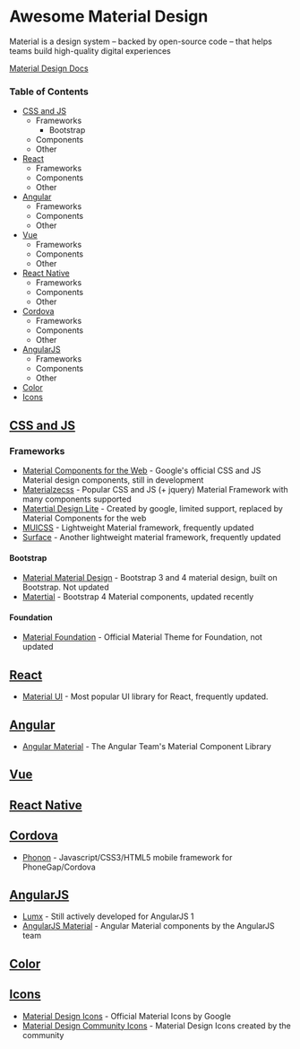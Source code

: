 # Awesome Material Design

Material is a design system – backed by open-source code – that helps teams build high-quality digital experiences

[Material Design Docs](https://material.io/)

### Table of Contents

* [CSS and JS](#css-and-js)
  * Frameworks
    * Bootstrap
  * Components
  * Other
* [React](#react)
  * Frameworks
  * Components
  * Other
* [Angular](#angular)
  * Frameworks
  * Components
  * Other
* [Vue](#vuew)
  * Frameworks
  * Components
  * Other
* [React Native](#react-native)
  * Frameworks
  * Components
  * Other
* [Cordova](#Cordova)
  * Frameworks
  * Components
  * Other
* [AngularJS](#angularjs)
  * Frameworks
  * Components
  * Other
* [Color](#color)
* [Icons](#icons)


## [CSS and JS](#css-and-js)

### Frameworks
* [Material Components for the Web](https://material.io/develop/web/) - Google's official CSS and JS Material design components, still in development
* [Materialzecss](https://materializecss.com/) - Popular CSS and JS (+ jquery) Material Framework with many components supported
* [Matertial Design Lite](https://getmdl.io/) - Created by google, limited support, replaced by Material Components for the web
* [MUICSS](https://github.com/muicss/mui) - Lightweight Material framework, frequently updated
* [Surface](https://mildrenben.github.io/surface/about.html) - Another lightweight material framework, frequently updated

#### Bootstrap

* [Material Material Design](https://github.com/FezVrasta/bootstrap-material-design) - Bootstrap 3 and 4 material design, built on Bootstrap. Not updated
* [Matertial](https://github.com/Daemonite/material) - Bootstrap 4 Material components, updated recently

#### Foundation
* [Material Foundation](http://materialfoundation.mikolajdobrucki.com/) - Official Material Theme for Foundation, not updated

## [React](#react)
* [Material UI](https://material-ui.com/) - Most popular UI library for React, frequently updated.


## [Angular](#angular)
* [Angular Material](https://material.angular.io/components/categories) - The Angular Team's Material Component Library

## [Vue](#vue)

## [React Native](#react-native)

## [Cordova](#cordova)
* [Phonon](https://phonon.quarkdev.com/) - Javascript/CSS3/HTML5 mobile framework for PhoneGap/Cordova

## [AngularJS](#angular-js)
* [Lumx](https://github.com/lumapps/lumX) - Still actively developed for AngularJS 1
* [AngularJS Material](https://material.angularjs.org/latest/) - Angular Material components by the AngularJS team

## [Color](#color)


## [Icons](#icons)

* [Material Design Icons](https://material.io/tools/icons/?style=baseline) - Official Material Icons by Google
* [Material Design Community Icons](https://materialdesignicons.com/) - Material Design Icons created by the community

 
